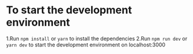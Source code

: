 # To start the development environment

1.Run `npm install` or `yarn` to install the dependencies
2.Run `npm run dev` or `yarn dev` to start the development environment on localhost:3000

